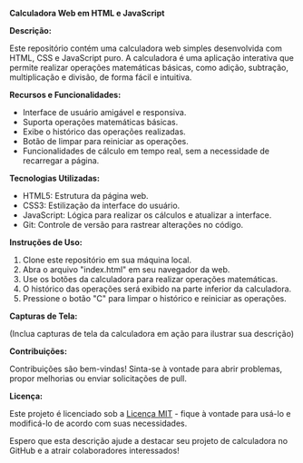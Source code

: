 **Calculadora Web em HTML e JavaScript**

**Descrição:**

Este repositório contém uma calculadora web simples desenvolvida com HTML, CSS e JavaScript puro. A calculadora é uma aplicação interativa que permite realizar operações matemáticas básicas, como adição, subtração, multiplicação e divisão, de forma fácil e intuitiva.

**Recursos e Funcionalidades:**

- Interface de usuário amigável e responsiva.
- Suporta operações matemáticas básicas.
- Exibe o histórico das operações realizadas.
- Botão de limpar para reiniciar as operações.
- Funcionalidades de cálculo em tempo real, sem a necessidade de recarregar a página.

**Tecnologias Utilizadas:**

- HTML5: Estrutura da página web.
- CSS3: Estilização da interface do usuário.
- JavaScript: Lógica para realizar os cálculos e atualizar a interface.
- Git: Controle de versão para rastrear alterações no código.

**Instruções de Uso:**

1. Clone este repositório em sua máquina local.
2. Abra o arquivo "index.html" em seu navegador da web.
3. Use os botões da calculadora para realizar operações matemáticas.
4. O histórico das operações será exibido na parte inferior da calculadora.
5. Pressione o botão "C" para limpar o histórico e reiniciar as operações.

**Capturas de Tela:**

(Inclua capturas de tela da calculadora em ação para ilustrar sua descrição)

**Contribuições:**

Contribuições são bem-vindas! Sinta-se à vontade para abrir problemas, propor melhorias ou enviar solicitações de pull.

**Licença:**

Este projeto é licenciado sob a [Licença MIT](LICENSE) - fique à vontade para usá-lo e modificá-lo de acordo com suas necessidades.

Espero que esta descrição ajude a destacar seu projeto de calculadora no GitHub e a atrair colaboradores interessados!
